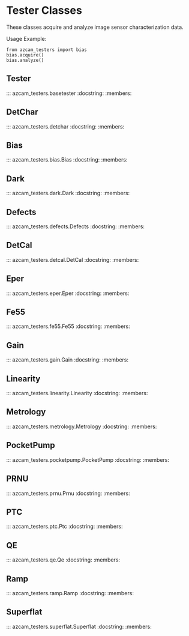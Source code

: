 # Tester Classes

These classes acquire and analyze image sensor characterization data.

Usage Example:
 
    from azcam_testers import bias
    bias.acquire()
    bias.analyze()

## Tester

::: azcam_testers.basetester
    :docstring:
    :members:

## DetChar
::: azcam_testers.detchar
    :docstring:
    :members:

## Bias
::: azcam_testers.bias.Bias
    :docstring:
    :members:

## Dark
::: azcam_testers.dark.Dark
    :docstring:
    :members:

## Defects
::: azcam_testers.defects.Defects
    :docstring:
    :members:

## DetCal
::: azcam_testers.detcal.DetCal
    :docstring:
    :members:

## Eper
::: azcam_testers.eper.Eper
    :docstring:
    :members:

## Fe55
::: azcam_testers.fe55.Fe55
    :docstring:
    :members:

## Gain
::: azcam_testers.gain.Gain
    :docstring:
    :members:

## Linearity
::: azcam_testers.linearity.Linearity
    :docstring:
    :members:

## Metrology
::: azcam_testers.metrology.Metrology
    :docstring:
    :members:

## PocketPump
::: azcam_testers.pocketpump.PocketPump
    :docstring:
    :members:

## PRNU
::: azcam_testers.prnu.Prnu
    :docstring:
    :members:

## PTC
::: azcam_testers.ptc.Ptc
    :docstring:
    :members:

## QE
::: azcam_testers.qe.Qe
    :docstring:
    :members:

## Ramp
::: azcam_testers.ramp.Ramp
    :docstring:
    :members:

## Superflat
::: azcam_testers.superflat.Superflat
    :docstring:
    :members:
